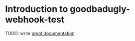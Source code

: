 # Introduction to goodbadugly-webhook-test

TODO: write [great documentation](http://jacobian.org/writing/what-to-write/)
